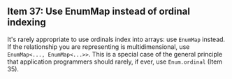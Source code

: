 ## Item 37: Use EnumMap instead of ordinal indexing

It's rarely appropriate to use ordinals index into arrays:
use `EnumMap` instead. If the relationship you are representing is multidimensional,
use `EnumMap<..., EnumMap<...>>`. This is a special case of the general principle
that application programmers should rarely, if ever, use `Enum.ordinal` (Item 35).
